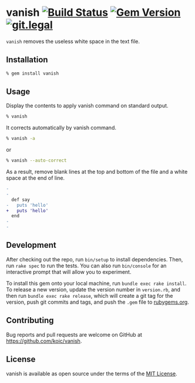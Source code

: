 # vanish [![Build Status](https://travis-ci.org/koic/vanish.svg)](https://travis-ci.org/koic/vanish) [![Gem Version](https://badge.fury.io/rb/vanish.svg)](http://badge.fury.io/rb/vanish) [![git.legal](https://git.legal/projects/3962/badge.svg "Number of libraries approved")](https://git.legal/projects/3962)

`vanish` removes the useless white space in the text file.

## Installation

```sh
% gem install vanish
```

## Usage

Display the contents to apply vanish command on standard output.

```sh
% vanish
```

It corrects automatically by vanish command.

```sh
% vanish -a
```

or

```sh
% vanish --auto-correct
```

As a result, remove blank lines at the top and bottom of the file and a white space at the end of line.


```diff
-
-
  def say
-   puts 'hello'  
+   puts 'hello'
  end
-
-
```

## Development

After checking out the repo, run `bin/setup` to install dependencies. Then, run `rake spec` to run the tests. You can also run `bin/console` for an interactive prompt that will allow you to experiment.

To install this gem onto your local machine, run `bundle exec rake install`. To release a new version, update the version number in `version.rb`, and then run `bundle exec rake release`, which will create a git tag for the version, push git commits and tags, and push the `.gem` file to [rubygems.org](https://rubygems.org).

## Contributing

Bug reports and pull requests are welcome on GitHub at https://github.com/koic/vanish.

## License

vanish is available as open source under the terms of the [MIT License](http://opensource.org/licenses/MIT).
